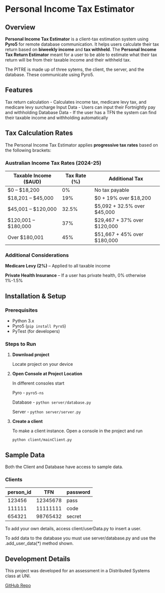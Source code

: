# Personal Income Tax Estimator

## Overview
**Personal Income Tax Estimator** is a client-tax estimation system using **Pyro5** for remote database communication. It helps users calculate their tax return based on **biweekly income** and **tax withheld**.
The **Personal Income Tax Return Estimator** meant for a user to be able to estimate what their tax return will be
from their taxable income and their withheld tax.

The PITRE is made up of three sytems, the client, the server, and the database. These communicate using Pyro5.

## Features
Tax return calculation - Calculates income tax, medicare levy tax, and medicare levy surcharge
Input Data - Users can input their Fortnightly pay and withholding
Database Data - If the user has a TFN the system can find their taxable income and withholding automatically

## Tax Calculation Rates
The Personal Income Tax Estimator applies **progressive tax rates** based on the following brackets:
### **Australian Income Tax Rates (2024-25)**
| Taxable Income ($AUD) | Tax Rate (%) | Additional Tax |
|----------------------|-------------|----------------|
| $0 – $18,200       | 0%          | No tax payable |
| $18,201 – $45,000  | 19%         | $0 + 19% over $18,200 |
| $45,001 – $120,000 | 32.5%       | $5,092 + 32.5% over $45,000 |
| $120,001 – $180,000 | 37%         | $29,467 + 37% over $120,000 |
| Over $180,001      | 45%         | $51,667 + 45% over $180,000 |

### **Additional Considerations**
**Medicare Levy (2%)** – Applied to all taxable income 

**Private Health Insurance** – If a user has private health, 0% otherwise 1%-1.5%

## Installation & Setup
### Prerequisites
- Python 3.x  
- Pyro5 (`pip install Pyro5`)  
- PyTest (for developers) 

### Steps to Run
1. **Download project**

   Locate project on your device

3. **Open Console at Project Location**

   In different consoles start

   Pyro - ```pyro5-ns```

   Database - ```python server/database.py```

   Server - ```python server/server.py```
   
5. **Create a client**

    To make a client instance. Open a console in the project and run
   
    ```python client/mainClient.py```

## Sample Data
Both the Client and Database have access to sample data.

### Clients
| person_id | TFN | password |
|-----------|-----|----------|
|123456|12345678|pass|
|111111|11111111|code|
|654321|98765432|secret|

To add your own details, access client/userData.py to insert a user. 

To add data to the database you must use server/database.py and use the .add_user_data(*) method shown.
## Development Details

This project was developed for an assessment in a Distributed Systems class at UNI.

[GitHub Repo](https://github.com/KorraOne/TaxCalculator)
